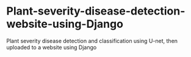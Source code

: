 # Plant-severity-disease-detection-website-using-Django
Plant severity disease detection and classification using U-net, then uploaded to a website using Django
